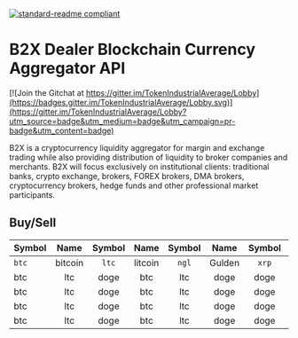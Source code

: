 [![standard-readme compliant](https://img.shields.io/badge/readme%20style-standard-brightgreen.svg?style=flat-square)](https://github.com/RichardLitt/standard-readme)

# B2X Dealer Blockchain Currency Aggregator API

[![Join the Gitchat at https://gitter.im/TokenIndustrialAverage/Lobby](https://badges.gitter.im/TokenIndustrialAverage/Lobby.svg)](https://gitter.im/TokenIndustrialAverage/Lobby?utm_source=badge&utm_medium=badge&utm_campaign=pr-badge&utm_content=badge)


B2X is a cryptocurrency liquidity aggregator for margin and exchange trading while also providing distribution of liquidity to broker companies and merchants. B2X will focus exclusively on institutional clients: traditional banks, crypto exchange, brokers, FOREX brokers, DMA brokers, cryptocurrency brokers, hedge funds and other professional market participants.


## Buy/Sell

| Symbol | Name | Symbol | Name | Symbol | Name | Symbol | Name | Symbol | Name |
| -------|:-----:| :-----:| :----:|:-----:| :----:| :----:| :---| :----:| -----:|
| `btc`  | bitcoin | `ltc` | litcoin | `ngl`| Gulden | `xrp`  | Ripple  | `nxt`   | Nxt  | doge  |
| btc    | ltc   | doge  | btc   | ltc   | doge  | doge  | ltc   | doge  | doge  |
| btc    | ltc   | doge  | btc   | ltc   | doge  | doge  | ltc   | doge  | doge  |
| btc    | ltc   | doge  | btc   | ltc   | doge  | doge  | ltc   | doge  | doge  |
| btc    | ltc   | doge  | btc   | ltc   | doge  | doge  | ltc   | doge  | doge  |

